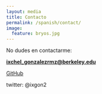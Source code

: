 ```yaml
---
layout: media
title: Contacto
permalink: /spanish/contact/
image:
  feature: bryos.jpg
---
```


No dudes en contactarme:

**ixchel_gonzalezrmz@berkeley.edu** 


[GitHub](https://github.com/ixchelgzlzr)


twitter: @ixgon2
